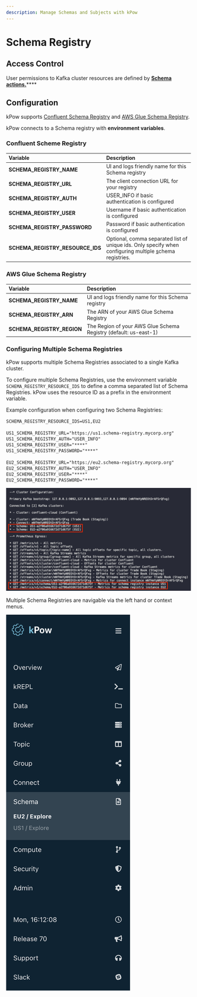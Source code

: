 ```yaml
---
description: Manage Schemas and Subjects with kPow
---
```


# Schema Registry

## Access Control

User permissions to Kafka cluster resources are defined by [**Schema actions.**](../authorization/overview.md#user-actions)\*\*\*\*

## **Configuration**

kPow supports [Confluent Schema Registry](https://github.com/confluentinc/schema-registry) and [AWS Glue Schema Registry](https://github.com/awslabs/aws-glue-schema-registry).

kPow connects to a Schema registry with **environment variables**.

### Confluent Scheme Registry

| Variable | Description |
| :--- | :--- |
| **SCHEMA\_REGISTRY\_NAME** | UI and logs friendly name for this Schema registry |
| **SCHEMA\_REGISTRY\_URL** | The client connection URL for your registry |
| **SCHEMA\_REGISTRY\_AUTH** | USER\_INFO if basic authentication is configured |
| **SCHEMA\_REGISTRY\_USER** | Username if basic authentication is configured |
| **SCHEMA\_REGISTRY\_PASSWORD** | Password if basic authentication is configured |
| **SCHEMA\_REGISTRY\_RESOURCE\_IDS** | Optional, comma separated list of unique ids. Only specify when configuring multiple [s](kafka-connect.md#configuring-multiple-connect-clusters)chema registries. |

### AWS Glue Schema Registry

| Variable | Description |
| :--- | :--- |
| **SCHEMA\_REGISTRY\_NAME** | UI and logs friendly name for this Schema registry |
| **SCHEMA\_REGISTRY\_ARN** | The ARN of your AWS Glue Schema Registry |
| **SCHEMA\_REGISTRY\_REGION** | The Region of your AWS Glue Schema Registry \(default: us-east-1\) |

### Configuring Multiple Schema Registries

kPow supports multiple Schema Registries associated to a single Kafka cluster. 

To configure multiple Schema Registries, use the environment variable `SCHEMA_REGISTRY_RESOURCE_IDS` to define a comma separated list of Schema Registries. kPow uses the resource ID as a prefix in the environment variable.

Example configuration when configuring two Schema Registries:

```text
SCHEMA_REGISTRY_RESOURCE_IDS=US1,EU2

US1_SCHEMA_REGISTRY_URL="https://us1.schema-registry.mycorp.org"
US1_SCHEMA_REGISTRY_AUTH="USER_INFO"
US1_SCHEMA_REGISTRY_USER="****"
US1_SCHEMA_REGISTRY_PASSWORD="****"

EU2_SCHEMA_REGISTRY_URL="https://eu2.schema-registry.mycorp.org"
EU2_SCHEMA_REGISTRY_AUTH="USER_INFO"
EU2_SCHEMA_REGISTRY_USER="****"
EU2_SCHEMA_REGISTRY_PASSWORD="****"
```

![kPow&apos;s startup log message confirming it has connected to both Schema Registries.](../.gitbook/assets/screen-shot-2021-03-29-at-4.14.03-pm.png)

Multiple Schema Registries are navigable via the left hand or context menus.

![kPow&apos;s navigation menu when multiple Schema Registries have been configured.](../.gitbook/assets/screen-shot-2021-03-29-at-4.12.11-pm.png)

